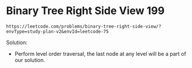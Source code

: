 # Binary Tree Right Side View 199

`https://leetcode.com/problems/binary-tree-right-side-view/?envType=study-plan-v2&envId=leetcode-75`

Solution:

- Perform level order traversal, the last node at any level will be a part of our solution.
